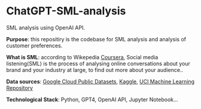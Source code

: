 # ChatGPT-SML-analysis

SML analysis using OpenAI API.

**Purpose**: this repositiry is the codebase for SML analysis and analysis of customer preferences.

**What is SML**: according to Wikepedia [Coursera](https://www.coursera.org/in/articles/social-listening), Social media listening(SML) is the process of analysing online conversations about your brand and your industry at large, to find out more about your audience..

**Data sources**: [Google Cloud Public Datasets](https://cloud.google.com/datasets), [Kaggle](https://www.kaggle.com/), [UCI Machine Learning Repository](https://archive.ics.uci.edu/)

**Technological Stack**: Python, GPT4, OpenAI API, Jupyter Notebook...

